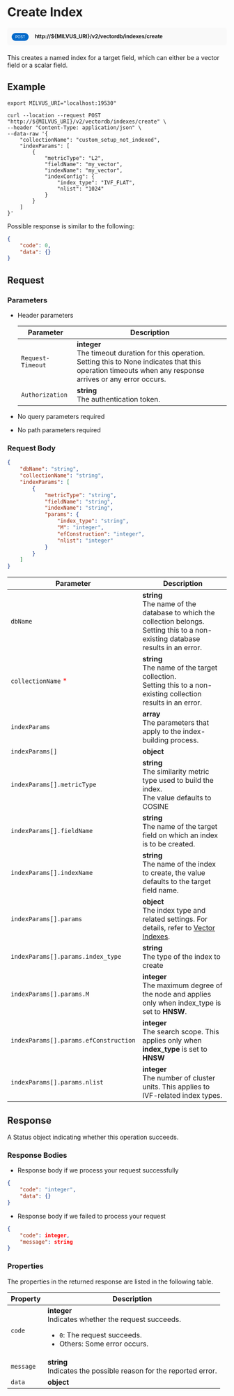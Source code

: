 # Create Index

<div style="background: #f9f9f9; padding: 10px; border-radius: 5px; margin-bottom: 20px;">
    <div style="display: inline-block; background: #026aca; font-size: 0.6em; border-radius: 10px; color: #ffffff; padding: 0.3em 1em; line-height: 1.5em;">
        <span>POST</span>
    </div>
    <div style="display: inline-block; font-size: 0.85em; font-weight: 700; margin-left: 10px;">
        <span>http://${MILVUS_URI}/v2/vectordb/indexes/create</span>
    </div>
</div>

This creates a named index for a target field, which can either be a vector field or a scalar field.

## Example

```shell
export MILVUS_URI="localhost:19530"

curl --location --request POST "http://${MILVUS_URI}/v2/vectordb/indexes/create" \
--header "Content-Type: application/json" \
--data-raw '{
    "collectionName": "custom_setup_not_indexed",
    "indexParams": [
        {
            "metricType": "L2",
            "fieldName": "my_vector",
            "indexName": "my_vector",
            "indexConfig": {
                "index_type": "IVF_FLAT",
                "nlist": "1024"
            }
        }
    ]
}'
```
Possible response is similar to the following:
```json
{
    "code": 0,
    "data": {}
}
```

## Request

### Parameters

- Header parameters

    | Parameter        | Description                                                                               |
    |------------------|-------------------------------------------------------------------------------------------|
    | `Request-Timeout`  | **integer**<br/>The timeout duration for this operation.<br/>Setting this to None indicates that this operation timeouts when any response arrives or any error occurs.|
    | `Authorization`  | **string**<br/>The authentication token.|

- No query parameters required

- No path parameters required

### Request Body

```json
{
    "dbName": "string",
    "collectionName": "string",
    "indexParams": [
        {
            "metricType": "string",
            "fieldName": "string",
            "indexName": "string",
            "params": {
                "index_type": "string",
                "M": "integer",
                "efConstruction": "integer",
                "nlist": "integer"
            }
        }
    ]
}
```

| Parameter        | Description                                                                               |
|------------------|-------------------------------------------------------------------------------------------|
| `dbName`  | __string__<br/>The name of the database to which the collection belongs.<br/>Setting this to a non-existing database results in an error.  |
| `collectionName` <span style="color:red">*</span> | __string__<br/>The name of the target collection.<br/>Setting this to a non-existing collection results in an error.  |
| `indexParams` | __array__<br/>The parameters that apply to the index-building process. |
| `indexParams[]` | __object__<br/> |
| `indexParams[].metricType`  | __string__<br/>The similarity metric type used to build the index.<br/>The value defaults to COSINE  |
| `indexParams[].fieldName`  | __string__<br/>The name of the target field on which an index is to be created.  |
| `indexParams[].indexName`  | __string__<br/>The name of the index to create, the value defaults to the target field name.  |
| `indexParams[].params` | __object__<br/>The index type and related settings. For details, refer to [Vector Indexes](https://milvus.io/docs/index.md). |
| `indexParams[].params.index_type`  | __string__<br/>The type of the index to create  |
| `indexParams[].params.M`  | __integer__<br/>The maximum degree of the node and applies only when index_type is set to __HNSW__.  |
| `indexParams[].params.efConstruction`  | __integer__<br/>The search scope. This applies only when **index_type** is set to **HNSW**  |
| `indexParams[].params.nlist`  | __integer__<br/>The number of cluster units. This applies to IVF-related index types.  |

## Response

A Status object indicating whether this operation succeeds.

### Response Bodies

- Response body if we process your request successfully

```json
{
    "code": "integer",
    "data": {}
}
```

- Response body if we failed to process your request

```json
{
    "code": integer,
    "message": string
}
```

### Properties

The properties in the returned response are listed in the following table.

| Property | Description                                                                                                                                 |
|----------|---------------------------------------------------------------------------------------------------------------------------------------------|
| `code`   | __integer__<br/>Indicates whether the request succeeds.<br/><ul><li>`0`: The request succeeds.</li><li>Others: Some error occurs.</li></ul> |
| `message`  | __string__<br/>Indicates the possible reason for the reported error. |
| `data` | __object__<br/> |
